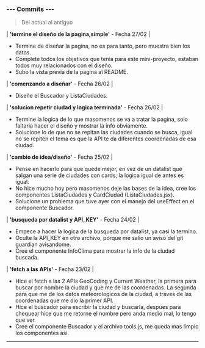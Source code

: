 ### --- Commits ---

> Del actual al antiguo

| **'termine el diseño de la pagina,simple'** - Fecha 27/02 |

- Termine de diseñar la pagina, no es para tanto, pero muestra bien los datos.
- Complete todos los objetivos que tenia para este mini-proyecto, estaban todos muy relacionados con el diseño.
- Subo la vista previa de la pagina al README.

| **'comenzando a diseñar'** - Fecha 26/02 |

- Diseñe el Buscador y ListaCiudades.

| **'solucion repetir ciudad y logica terminada'** - Fecha 26/02 |

- Termine la logica de lo que masomenos se va a tratar la pagina, solo faltaria hacer el diseño y mostrar la info obviamente.
- Solucione lo de que no se repitan las ciudades cuando se busca, igual no se repiten el tema es que la API te da diferentes coordenadas de esa ciudad.

| **'cambio de idea/diseño'** - Fecha 25/02 |

- Pense en hacerlo para que quede mejor, en vez de un datalist que salgan una serie de ciudades con cards, la logica igual de antes es igual.
- No hice mucho hoy pero masomenos deje las bases de la idea, cree los componentes ListaCiudades y CardCiudad (ListaCiudades.jsx).
- Solucione un problema que tuve ayer con el manejo del useEffect en el componente Buscador.

| **'busqueda por datalist y API_KEY'** - Fecha 24/02 |

- Empece a hacer la logica de la busqueda por datalist, ya casi la termino.
- Oculte la API_KEY en otro archivo, porque me salio un aviso del git guardian avisandome.
- Cree el componente InfoClima para mostrar la info de la ciudad buscada.

| **'fetch a las APIs'** - Fecha 23/02 |

- Hice el fetch a las 2 APIs GeoCoding y Current Weather, la primera para buscar por nombre la ciudad y que me de las coordenadas. La segunda para que me de los datos meteorologicos de la ciudad, a traves de las coordenadas que me dio la primer API.
- Hice el buscador para escribir la ciudad y buscarla, despues para chequear hice que me retorne el nombre pero anda medio mal, lo tengo que ver.
- Cree el componente Buscador y el archivo tools.js, me queda mas limpio los componentes asi.

---
